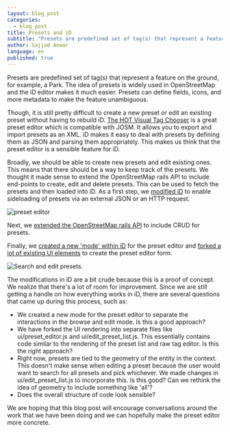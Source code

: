 ```yaml
---
layout: blog_post
categories: 
  - blog_post
title: Presets and iD
subtitle: "Presets are predefined set of tag(s) that represent a feature on the ground, for example, a Park. The idea of presets is widely used in OpenStreetMap and the iD editor makes it much easier. Presets can define fields, icons, and more metadata to make the feature unambiguous."
author: Sajjad Anwar
language: en
published: true
---
```


Presets are predefined set of tag(s) that represent a feature on the ground, for example, a Park. The idea of presets is widely used in OpenStreetMap and the iD editor makes it much easier. Presets can define fields, icons, and more metadata to make the feature unambiguous.

Though, it is still pretty difficult to create a new preset or edit an existing preset without having to rebuild iD. [The HOT Visual Tag Chooser](http://visualtags.hotosm.org/) is a great preset editor which is compatible with JOSM. It allows you to export and import presets as an XML. iD makes it easy to deal with presets by defining them as JSON and parsing them appropriately. This makes us think that the preset editor is a sensible feature for iD.

Broadly, we should be able to create new presets and edit existing ones. This means that there should be a way to keep track of the presets. We thought it made sense to extend the OpenStreetMap rails API to include end-points to create, edit and delete presets. This can be used to fetch the presets and then loaded into iD. As a first step, we [modified iD](https://github.com/crowdcover/iD/commit/b6c058c361d2b24e4851c3a3a89c7eb8c346e3a2#diff-c4bea94eae91e15ace0139d7ff52d5b2R44) to enable sideloading of presets via an external JSON or an HTTP request.

![preset editor](https://farm4.staticflickr.com/3795/13779212885_2be158bced.jpg)

Next, we [extended the OpenStreetMap rails API](https://github.com/crowdcover/openstreetmap-website/commit/a235bda8302422122641b236e4a81d63e0ca3802) to include CRUD for presets.

Finally, we [created a new 'mode' within iD](https://github.com/crowdcover/iD/commit/b1070bd4893d489167e74c9fc1b228777ae1fd36) for the preset editor and [forked a lot of existing UI elements](https://github.com/crowdcover/iD/commit/53ea583ec1aad74d5121d4a18ba77c901a988b30) to create the preset editor form.

![Search and edit presets.](https://farm6.staticflickr.com/5465/13779214503_f817a133ce.jpg)

The modifications in iD are a bit crude because this is a proof of concept. We realize that there's a lot of room for improvement. Since we are still getting a handle on how everything works in iD, there are several questions that came up during this process, such as:

<!-- FIXME : why is markdown not handling ordered list. HTML to get it working. -->
<ol style="list-style:inherit !important">
<li> We created a new mode for the preset editor to separate the interactions in the browse and edit mode. Is this a good approach?</li>
<li> We have forked the UI rendering into separate files like ui/preset_editor.js and ui/edit_preset_list.js. This essentially contains code similar to the rendering of the preset list and raw tag editor. Is this the right approach?</li>
<li> Right now, presets are tied to the geometry of the entity in the context. This doesn't make sense when editing a preset because the user would want to search for all presets and pick whichever. We made changes in ui/edit_preset_list.js to incorporate this. Is this good? Can we rethink the idea of geometry to include something like 'all'?</li>
<li> Does the overall structure of code look sensible?</li>
</ol>

We are hoping that this blog post will encourage conversations around the work that we have been doing and we can hopefully make the preset editor more concrete.
